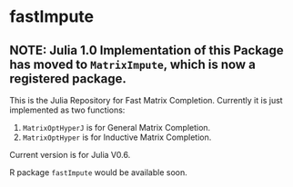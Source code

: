 # fastImpute

## NOTE: Julia 1.0 Implementation of this Package has moved to `MatrixImpute`, which is now a registered package.

This is the Julia Repository for Fast Matrix Completion. Currently it is just implemented as two functions:

1. `MatrixOptHyperJ` is for General Matrix Completion.
2. `MatrixOptHyper` is for Inductive Matrix Completion.

Current version is for Julia V0.6.

R package `fastImpute` would be available soon.
